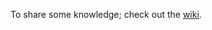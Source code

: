 To share some knowledge; check out the [wiki](https://github.com/sevennewbookshelves/sevennewbookshelves.github.io/wiki). 
